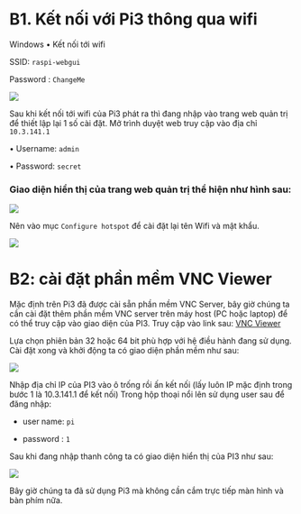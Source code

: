 
# B1.	Kết nối với Pi3 thông qua wifi
Windows
•	Kết nối tới wifi 

SSID: `raspi-webgui`

Password : `ChangeMe`

![](https://imgur.com/tnVoUZY.png)

Sau khi kết nối tới wifi của Pi3 phát ra thì đang nhập vào trang web quản trị để thiết lập lại 1 số cài đặt.
Mở trình duyệt web truy cập vào địa chỉ `10.3.141.1`

•	Username: `admin`

•	Password: `secret`

### Giao diện hiển thị của trang web quản trị thể hiện như hình sau:
![](https://i.imgur.com/fwekyGE.gif)

Nên vào mục ```Configure hotspot``` để cài đặt lại tên Wifi và mật khẩu.

![](https://i.imgur.com/EiIpdOS.gif)


# B2: cài đặt phần mềm VNC Viewer

Mặc định trên Pi3 đã được cài sẵn phần mềm VNC Server, bây giờ chúng ta cần cài đặt thêm phần mềm VNC server trên máy host (PC hoặc laptop) để có thể truy cập vào giao diện của PI3. Truy cập vào link sau: [VNC Viewer](https://www.realvnc.com/en/connect/download/viewer/)

Lựa chọn phiên bản 32 hoặc 64 bit phù hợp với hệ điều hành đang sử dụng. Cài đặt xong và khởi động ta có giao diện phần mềm như sau:

![](https://imgur.com/FoiGA1s.png)

Nhập địa chỉ IP của PI3 vào ô trống rồi ấn kết nối (lấy luôn IP mặc định trong bước 1 là 10.3.141.1 để kết nối)
Trong hộp thoại nổi lên sử dụng user sau để đăng nhập:

* user name: `pi`

* password : `1`
   
Sau khi đang nhập thanh công ta có giao diện hiển thị của PI3 như sau:

![](https://imgur.com/mxyKJs9.png)

Bây giờ chúng ta đã sử dụng Pi3 mà không cần cắm trực tiếp màn hình và bàn phím nữa.